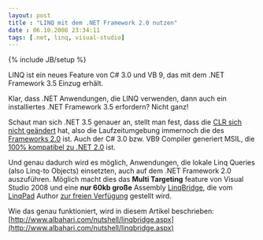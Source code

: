 ```yaml
---
layout: post
title : "LINQ mit dem .NET Framework 2.0 nutzen"
date : 06.10.2008 23:34:11
tags: [.net, linq, visual-studio]
---
```

{% include JB/setup %}

LINQ ist ein neues Feature von C# 3.0 und VB 9, das mit dem .NET Framework 3.5 Einzug erhält.

Klar, dass .NET Anwendungen, die LINQ verwenden, dann auch ein installiertes .NET Framework 3.5 erfordern? Nicht ganz!

Schaut man sich .NET 3.5 genauer an, stellt man fest, dass die <u>CLR sich nicht geändert</u> hat, also die Laufzeitumgebung immernoch die des <u>Frameworks 2.0</u> ist. Auch der C# 3.0 bzw. VB9 Compiler generiert MSIL, die <u>100% kompatibel zu .NET 2.0</u> ist.

Und genau dadurch wird es möglich, Anwendungen, die lokale Linq Queries (also Linq-to Objects) einsetzten, auch auf dem .NET Framework 2.0 auszuführen. Möglich macht dies das **Multi Targeting** feature von Visual Studio 2008 und eine **nur 60kb große** Assembly [LinqBridge](http://www.albahari.com/nutshell/linqbridge.aspx), die vom [LinqPad](http://www.linqpad.net/) Author <u>zur freien Verfügung</u> gestellt wird.

Wie das genau funktioniert, wird in diesem Artikel beschrieben:  
[http://www.albahari.com/nutshell/linqbridge.aspx](http://www.albahari.com/nutshell/linqbridge.aspx)
